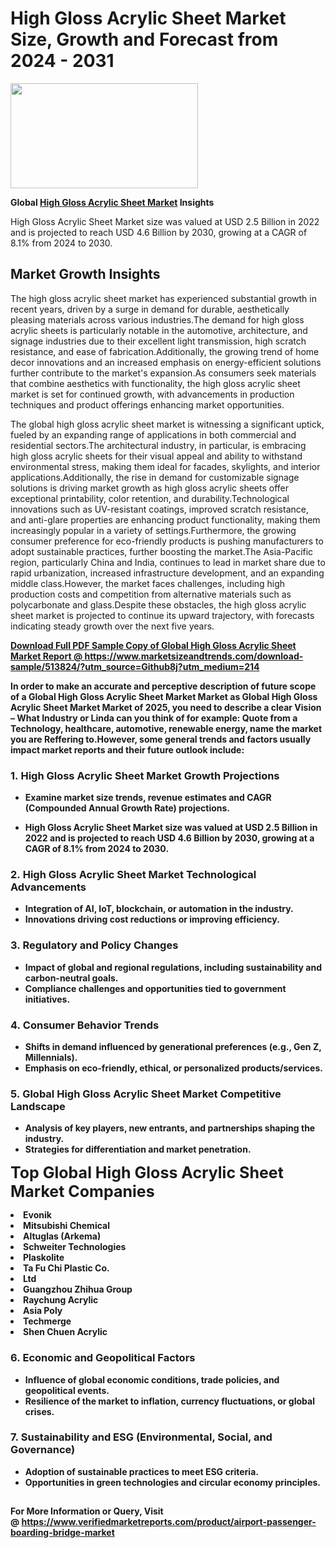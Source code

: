 <H1>High Gloss Acrylic Sheet Market Size, Growth and Forecast from 2024 - 2031</H1><img class="aligncenter size-medium wp-image-584254" src="https://thirdeyenews.in/wp-content/uploads/2024/09/Global-Market-Research-300x168.jpeg" alt="" width="300" height="168" /><p><strong>Global&nbsp;<a href="https://www.marketsizeandtrends.com/download-sample/513824/?utm_source=Github8j?utm_medium=214">High Gloss Acrylic Sheet Market</a> Insights</strong></p><p>High Gloss Acrylic Sheet Market size was valued at USD 2.5 Billion in 2022 and is projected to reach USD 4.6 Billion by 2030, growing at a CAGR of 8.1% from 2024 to 2030.</p><p><h2>Market Growth Insights</h2> <p>The high gloss acrylic sheet market has experienced substantial growth in recent years, driven by a surge in demand for durable, aesthetically pleasing materials across various industries.The demand for high gloss acrylic sheets is particularly notable in the automotive, architecture, and signage industries due to their excellent light transmission, high scratch resistance, and ease of fabrication.Additionally, the growing trend of home decor innovations and an increased emphasis on energy-efficient solutions further contribute to the market's expansion.As consumers seek materials that combine aesthetics with functionality, the high gloss acrylic sheet market is set for continued growth, with advancements in production techniques and product offerings enhancing market opportunities.</p> <p><strong><a href="#"></a></strong></p> <p>The global high gloss acrylic sheet market is witnessing a significant uptick, fueled by an expanding range of applications in both commercial and residential sectors.The architectural industry, in particular, is embracing high gloss acrylic sheets for their visual appeal and ability to withstand environmental stress, making them ideal for facades, skylights, and interior applications.Additionally, the rise in demand for customizable signage solutions is driving market growth as high gloss acrylic sheets offer exceptional printability, color retention, and durability.Technological innovations such as UV-resistant coatings, improved scratch resistance, and anti-glare properties are enhancing product functionality, making them increasingly popular in a variety of settings.Furthermore, the growing consumer preference for eco-friendly products is pushing manufacturers to adopt sustainable practices, further boosting the market.The Asia-Pacific region, particularly China and India, continues to lead in market share due to rapid urbanization, increased infrastructure development, and an expanding middle class.However, the market faces challenges, including high production costs and competition from alternative materials such as polycarbonate and glass.Despite these obstacles, the high gloss acrylic sheet market is projected to continue its upward trajectory, with forecasts indicating steady growth over the next five years.<p><strong><a href="#"></p><p><span class=""><strong>Download Full PDF Sample Copy of Global High Gloss Acrylic Sheet Market Report</strong> @ <a href="https://www.marketsizeandtrends.com/download-sample/513824/?utm_source=Github8j?utm_medium=214" target="_blank">https://www.marketsizeandtrends.com/download-sample/513824/?utm_source=Github8j?utm_medium=214</a></span></p><p>In order to make an accurate and perceptive description of future scope of a Global&nbsp;High Gloss Acrylic Sheet Market Market as Global&nbsp;High Gloss Acrylic Sheet Market Market of 2025, you need to describe a clear Vision &ndash; What Industry or Linda can you think of for example: Quote from a Technology, healthcare, automotive, renewable energy, name the market you are Reffering to.However, some general trends and factors usually impact market reports and their future outlook include:</p><h3>1.&nbsp;<strong>High Gloss Acrylic Sheet Market Growth Projections</strong></h3><ul><li>Examine market size trends, revenue estimates and CAGR (Compounded Annual Growth Rate) projections.</li><li><p>High Gloss Acrylic Sheet Market size was valued at USD 2.5 Billion in 2022 and is projected to reach USD 4.6 Billion by 2030, growing at a CAGR of 8.1% from 2024 to 2030.</p></li></ul><h3>2.&nbsp;<strong>High Gloss Acrylic Sheet Market Technological Advancements</strong></h3><ul><li>Integration of AI, IoT, blockchain, or automation in the industry.</li><li>Innovations driving cost reductions or improving efficiency.</li></ul><h3>3.&nbsp;<strong>Regulatory and Policy Changes</strong></h3><ul><li>Impact of global and regional regulations, including sustainability and carbon-neutral goals.</li><li>Compliance challenges and opportunities tied to government initiatives.</li></ul><h3>4.&nbsp;<strong>Consumer Behavior Trends</strong></h3><ul><li>Shifts in demand influenced by generational preferences (e.g., Gen Z, Millennials).</li><li>Emphasis on eco-friendly, ethical, or personalized products/services.</li></ul><h3>5.&nbsp;<strong>Global High Gloss Acrylic Sheet Market Competitive Landscape</strong></h3><ul><li>Analysis of key players, new entrants, and partnerships shaping the industry.</li><li>Strategies for differentiation and market penetration.</li></ul><p data-pm-slice="1 1 []"><span style="color: inherit; font-family: inherit; font-size: 25px;">Top Global High Gloss Acrylic Sheet Market Companies</span></p><div class="" data-test-id=""><p><li>Evonik</li><li> Mitsubishi Chemical</li><li> Altuglas (Arkema)</li><li> Schweiter Technologies</li><li> Plaskolite</li><li> Ta Fu Chi Plastic Co.</li><li> Ltd</li><li> Guangzhou Zhihua Group</li><li> Raychung Acrylic</li><li> Asia Poly</li><li> Techmerge</li><li> Shen Chuen Acrylic</li></p></div><h3>6.&nbsp;<strong>Economic and Geopolitical Factors</strong></h3><ul><li>Influence of global economic conditions, trade policies, and geopolitical events.</li><li>Resilience of the market to inflation, currency fluctuations, or global crises.</li></ul><h3>7.&nbsp;<strong>Sustainability and ESG (Environmental, Social, and Governance)</strong></h3><ul><li>Adoption of sustainable practices to meet ESG criteria.</li><li>Opportunities in green technologies and circular economy principles.</li></ul><h2><strong style="font-size: 14px;">For More Information or Query, Visit @&nbsp;</strong><a style="background-color: #ffffff; font-size: 14px;" href="https://www.marketsizeandtrends.com/report/high-gloss-acrylic-sheet-market/" target="_blank">https://www.verifiedmarketreports.com/product/airport-passenger-boarding-bridge-market</a></h2>